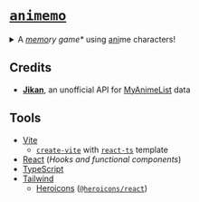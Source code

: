 # [`animemo`](https://mark-p0.github.io/animemo/)

<details>
  <summary>
    A <em><span style="text-decoration: underline;">memo</span>ry game*</em> using <span style="text-decoration: underline;">ani</span>me characters!
  </summary>

  <blockquote style="font-size: smaller;">
    * Not <a href="https://en.wikipedia.org/wiki/Concentration_(card_game)">Concentration</a>! <br>
    Just remembering the details you have seen before ;)
  </blockquote>
</details>

## Credits

- [**Jikan**](https://jikan.moe/), an unofficial API for [MyAnimeList](https://myanimelist.net/) data

## Tools

- [Vite](https://vitejs.dev/)
  - [`create-vite`](https://vitejs.dev/guide/#scaffolding-your-first-vite-project) with [`react-ts`](https://github.com/vitejs/vite/tree/main/packages/create-vite) template
- [React](https://beta.reactjs.org/) (_Hooks and functional components_)
- [TypeScript](https://www.typescriptlang.org/)
- [Tailwind](https://tailwindcss.com/)
  - [Heroicons](https://heroicons.com/) ([`@heroicons/react`](https://github.com/tailwindlabs/heroicons#react))
